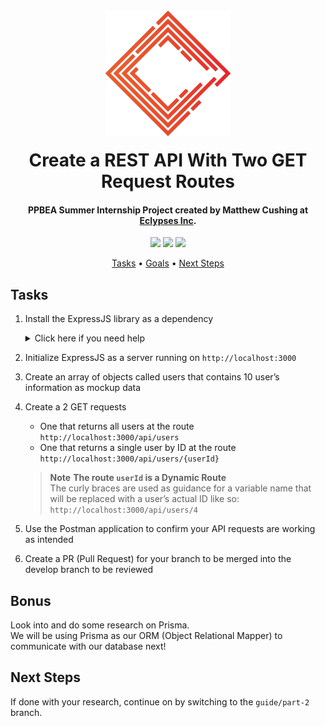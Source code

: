 <h1 align="center">
  <br>
  <a href="https://eclypses.com"><img src="./Eclypses_I_C_S.png" alt="Eclypses Inc" width="200" style="margin-bottom:15px;"></a>
  <br>
  Create a REST API With Two GET Request Routes
  <br>
</h1>

<h4 align="center">PPBEA Summer Internship Project created by Matthew Cushing at <a href="https://eclypses.com" target="_blank">Eclypses Inc</a>.</h4>

<p align="center">
<img src="https://badgen.net/badge/project/part%201?color=DF5D39&labelColor=1C3243&icon=https://raw.githubusercontent.com/MatthewCushing/icons/develop/Eclypses_Icon_Vector.svg">
<img src="https://badgen.net/badge/language/javascript?color=DF5D39&labelColor=1C3243&icon=https://raw.githubusercontent.com/MatthewCushing/icons/develop/Eclypses_Icon_Vector.svg">
<img src="https://badgen.net/badge/frameworks/node,express,prisma?&color=DF5D39&labelColor=1C3243&icon=https://raw.githubusercontent.com/MatthewCushing/icons/develop/Eclypses_Icon_Vector.svg&list=|">
</p>

<p align="center">
  <a href="#tasks">Tasks</a> •
  <a href="#goals">Goals</a> •
  <a href="#next-steps">Next Steps</a>
</p>

## Tasks

  1. Install the ExpressJS library as a dependency
     <details>
     <summary>Click here if you need help</summary>

     ```bash
     npm install express
     ```

     </details>

  2. Initialize ExpressJS as a server running on `http://localhost:3000`
  3. Create an array of objects called users that contains 10 user’s information as mockup data
  4. Create a 2 GET requests
      - One that returns all users at the route `http://localhost:3000/api/users`
      - One that returns a single user by ID at the route `http://localhost:3000/api/users/{userId}`

      > **Note** **The route `userId` is a Dynamic Route**  
      > The curly braces are used as guidance for a variable name that will be replaced with a user’s actual ID like so: `http://localhost:3000/api/users/4`

  5. Use the Postman application to confirm your API requests are working as intended
  6. Create a PR (Pull Request) for your branch to be merged into the develop branch to be reviewed

## Bonus

Look into and do some research on Prisma.  
We will be using Prisma as our ORM (Object Relational Mapper) to communicate with our database next!

## Next Steps

If done with your research, continue on by switching to the `guide/part-2` branch.
